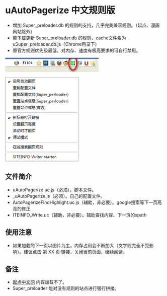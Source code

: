 
# uAutoPagerize 中文规则版

 - 增加 Super\_preloader.db 的规则的支持，几乎完美兼容规则。（起点、漫画网站除外）
 - 能下载更新 Super\_preloader.db 的规则，cache文件名为 uSuper_preloader.db.js（Chrome目录下）
 - 原官方规则优先级最低。对内存、速度有极高要求的可自行禁用。

![按钮图标](按钮图标.png)

![按钮右键菜单](按钮右键菜单.png)

## 文件简介

 - uAutoPagerize.uc.js（必须）。脚本文件。
 - _uAutoPagerize.js（必须）。自己的配置文件。
 - AutoPagerizeFindHighlight.uc.js（辅助，非必要）。google搜索等下一页高亮的修正
 - ITEINFO_Write.uc（辅助，非必要）。辅助查找内容、下一页的xpath

## 使用注意

 - 如果加载的下一页以图片为主，内存占用会不断加大（文字则完全不受影响）。建议点击 第 XX 页 链接，关闭当前页面，继续阅读。

## 备注

 - [起点中文网](http://read.qidian.com/BookReader/1545376,27301383.aspx) 内容加载不了。
 - Super\_preloader 能对没有规则的站点进行强行拼接。